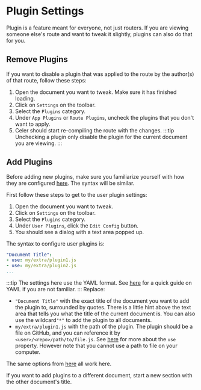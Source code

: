 # Plugin Settings
Plugin is a feature meant for everyone, not just routers. If you are viewing
someone else's route and want to tweak it slightly, plugins can also do that for you.

## Remove Plugins
If you want to disable a plugin that was applied to the route by the author(s) of that route, follow these steps:

1. Open the document you want to tweak. Make sure it has finished loading.
2. Click on <FluentIcon name="Settings20Regular" /> `Settings` on the toolbar.
3. Select the <FluentIcon name="Wrench20Regular" /> `Plugins` category.
4. Under `App Plugins` or `Route Plugins`, uncheck the plugins that you don't want to apply.
5. Celer should start re-compiling the route with the changes.
:::tip
Unchecking a plugin only disable the plugin for the current document you are viewing.
:::

## Add Plugins
Before adding new plugins, make sure you familiarize yourself with how
they are configured [here](./getting-started.md#route-configuration). The syntax
will be similar.

First follow these steps to get to the user plugin settings:
1. Open the document you want to tweak.
2. Click on <FluentIcon name="Settings20Regular" /> `Settings` on the toolbar.
3. Select the <FluentIcon name="Wrench20Regular" /> `Plugins` category.
4. Under `User Plugins`, click the `Edit Config` button.
5. You should see a dialog with a text area popped up.

The syntax to configure user plugins is:
```yaml
"Document Title":
- use: my/extra/plugin1.js
- use: my/extra/plugin2.js
...
```
:::tip
The settings here use the YAML format. See [here](../route/yaml-basics.md) for a quick guide
on YAML if you are not familiar.
:::
Replace:
- `"Document Title"` with the exact title of the document you want to add the plugin to, surrounded by quotes.
  There is a little hint above the text area that tells you what the title of the current document is. You can also use the wildcard`"*"` to 
  add the plugin to all documents.
- `my/extra/plugin1.js` with the path of the plugin. The plugin should be a file on GitHub,
  and you can reference it by `<user>/<repo>/path/to/file.js`. See [here](../route/file-structure.md)
  for more about the `use` property. However note that you cannot use a path to file on your computer.

The same options from [here](./getting-started.md) all work here.

If you want to add plugins to a different document, start a new section with the other document's title.

